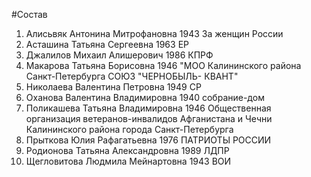 #Состав
1. Алисьвяк Антонина Митрофановна 1943 За женщин России
2. Асташина Татьяна Сергеевна 1963 ЕР
3. Джалилов Михаил Алишерович 1986 КПРФ
4. Макарова Татьяна Борисовна 1946 \"МОО Калининского района Санкт-Петербурга СОЮЗ \"ЧЕРНОБЫЛЬ- КВАНТ\"
5. Николаева Валентина Петровна 1949 СР
6. Оханова Валентина Владимировна 1940 собрание-дом
7. Поликашева Татьяна Владимировна 1946 Общественная организация ветеранов-инвалидов Афганистана и Чечни Калининского района города Санкт-Петербурга
8. Прыткова Юлия Рафагатьевна 1976 ПАТРИОТЫ РОССИИ
9. Родионова Татьяна Александровна 1989 ЛДПР
10. Щегловитова Людмила Мейнартовна 1943 ВОИ
